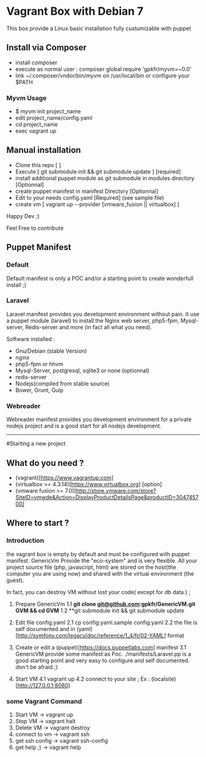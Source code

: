 # Vagrant Box with Debian 7
This box provide a Linux basic installation fully custumizable with puppet

## Install via Composer

* install composer
* execute as normal user : composer global require 'gpkfr/myvm=~0.0'
* link ~/.composer/vndor/bin/myvm on /usr/local/bin or configure your $PATH

### Myvm Usage

* $ myvm init project_name
* edit project_name/config.yaml
* cd project_name
* exec vagrant up

## Manual installation

* Clone this repo [   ]
* Execute [ git submodule init && git submodule update ] [required]
* install additional puppet module as git submodule in modules directory [Optionnal]
* create puppet manifest in manifest Directory [Optionnal]
* Edit to your needs config.yaml [Required] (see sample file)
* create vm [ vagrant up --provider [vmware_fusion || virtualbox] ]

Happy Dev ;)

Feel Free to contribute

## Puppet Manifest

### Default
Default manifest is only a POC and/or a starting point to create
wonderfull install ;)

### Laravel
Laravel manifest provides you development environment without pain. It
use a puppet module (laravel) to install the Nginx web server, php5-fpm, Mysql-server, Redis-server
and more (in fact all what you need).

Software installed :

* Gnu/Debian (stable Version)
* nginx
* php5-fpm or hhvm
* Mysql-Server, postgresql, sqlite3 or none (optionnal)
* redis-server
* Nodejs(compiled from stable source)
* Bower, Grunt, Gulp

### Webreader
Webreader manifest provides you development environment for a private nodejs project and is a good start for all nodejs development.

***

#Starting a new project

## What do you need ?

* (vagrant)[https://www.vagrantup.com]
* (virtualbox >= 4.3.14)[https://www.virtualbox.org] [option]
* (vmware fusion >= 7.0)[http://store.vmware.com/store?SiteID=vmwde&Action=DisplayProductDetailsPage&productID=304745700]

## Where to start ?

### Introduction

the vagrant box is empty by default and must be configured with puppet manifest. GenericVm Provide the "eco-system" and is very flexible. All your project source file (php, javascript, html) are stored on the host(the computer you are using now) and shared with the virtual  environment (the guest).

In fact, you can destroy VM without lost your code( except for db data ) ;

1. Prepare GenericVm
	1.1 **git clone git@github.com:gpkfr/GenericVM.git GVM && cd GVM**
	1.2 **git submodule init && git submodule update

2. Edit file config.yaml
	2.1 cp config.yaml.sample config.yaml
	2.2 the file is self documented and in (yaml)[http://symfony.com/legacy/doc/reference/1_4/fr/02-YAML] format

3. Create or edit a (puppet)[https://docs.puppetlabs.com] manifest
	3.1 GenericVM provide some manifest as Poc. ./manifests/Laravel.pp is a good starting point and very easy to configure and self documented. don't be afraid ;)

4. Start VM
	4.1 vagrant up
	4.2 connect to your site ; Ex : (localsite)[http://127.0.0.1:8080]

### some Vagrant Command

1. Start VM -> vagrant up
2. Stop VM  -> vagrant halt
3. Delete VM -> vagrant destroy
4. connect to vm -> vagrant ssh
5. get ssh config -> vagrant ssh-config
6. get help ;) -> vagrant help


